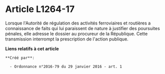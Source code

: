 # Article L1264-17

Lorsque l'Autorité de régulation des activités ferroviaires et routières a connaissance de faits qui lui paraissent de nature
à justifier des poursuites pénales, elle adresse le dossier au procureur de la République. Cette transmission interrompt la
prescription de l'action publique.

**Liens relatifs à cet article**

	**Créé par**:

	  - Ordonnance n°2016-79 du 29 janvier 2016 - art. 1
